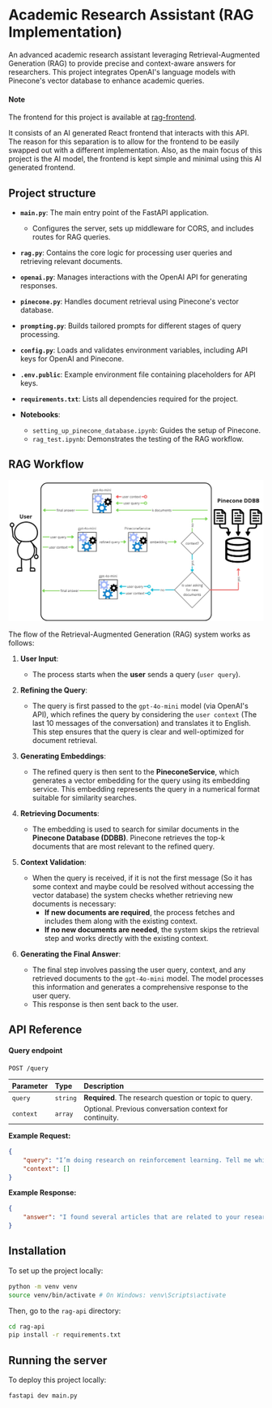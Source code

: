 # Academic Research Assistant (RAG Implementation)

An advanced academic research assistant leveraging Retrieval-Augmented Generation (RAG) to provide precise and context-aware answers for researchers. This project integrates OpenAI's language models with Pinecone's vector database to enhance academic queries.

#### Note

The frontend for this project is available at [rag-frontend](https://github.com/nico-mautone/search-nudge).

It consists of an AI generated React frontend that interacts with this API. The reason for this separation is to allow for the frontend to be easily swapped out with a different implementation. Also, as the main focus of this project is the AI model, the frontend is kept simple and minimal using this AI generated frontend.

## Project structure

- **`main.py`**: The main entry point of the FastAPI application.

  - Configures the server, sets up middleware for CORS, and includes routes for RAG queries.

- **`rag.py`**: Contains the core logic for processing user queries and retrieving relevant documents.

- **`openai.py`**: Manages interactions with the OpenAI API for generating responses.

- **`pinecone.py`**: Handles document retrieval using Pinecone's vector database.

- **`prompting.py`**: Builds tailored prompts for different stages of query processing.

- **`config.py`**: Loads and validates environment variables, including API keys for OpenAI and Pinecone.

- **`.env.public`**: Example environment file containing placeholders for API keys.

- **`requirements.txt`**: Lists all dependencies required for the project.

- **Notebooks**:
  - `setting_up_pinecone_database.ipynb`: Guides the setup of Pinecone.
  - `rag_test.ipynb`: Demonstrates the testing of the RAG workflow.

## RAG Workflow

![RAG Workflow](RAGflow.jpg)

The flow of the Retrieval-Augmented Generation (RAG) system works as follows:

1. **User Input**:

   - The process starts when the **user** sends a query (`user query`).

2. **Refining the Query**:

   - The query is first passed to the `gpt-4o-mini` model (via OpenAI's API), which refines the query by considering the `user context` (The last 10 messages of the conversation) and translates it to English. This step ensures that the query is clear and well-optimized for document retrieval.

3. **Generating Embeddings**:

   - The refined query is then sent to the **PineconeService**, which generates a vector embedding for the query using its embedding service. This embedding represents the query in a numerical format suitable for similarity searches.

4. **Retrieving Documents**:

   - The embedding is used to search for similar documents in the **Pinecone Database (DDBB)**. Pinecone retrieves the top-k documents that are most relevant to the refined query.

5. **Context Validation**:

   - When the query is received, if it is not the first message (So it has some context and maybe could be resolved without accessing the vector database) the system checks whether retrieving new documents is necessary:
     - **If new documents are required**, the process fetches and includes them along with the existing context.
     - **If no new documents are needed**, the system skips the retrieval step and works directly with the existing context.

6. **Generating the Final Answer**:
   - The final step involves passing the user query, context, and any retrieved documents to the `gpt-4o-mini` model. The model processes this information and generates a comprehensive response to the user query.
   - This response is then sent back to the user.

## API Reference

#### Query endpoint

```http
POST /query
```

| Parameter | Type     | Description                                             |
| :-------- | :------- | :------------------------------------------------------ |
| `query`   | `string` | **Required**. The research question or topic to query.  |
| `context` | `array`  | Optional. Previous conversation context for continuity. |

**Example Request:**

```json
{
	"query": "I’m doing research on reinforcement learning. Tell me which articles I should start with.",
	"context": []
}
```

**Example Response:**

```json
{
	"answer": "I found several articles that are related to your research on reinforcement learning...."
}
```

## Installation

To set up the project locally:

```bash
python -m venv venv
source venv/bin/activate # On Windows: venv\Scripts\activate
```

Then, go to the `rag-api` directory:

```bash
cd rag-api
pip install -r requirements.txt
```

## Running the server

To deploy this project locally:

```bash
fastapi dev main.py
```
